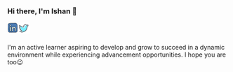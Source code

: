 ### Hi there, I'm Ishan 👋

<a href="https://www.linkedin.com/in/ishan-agrawal/">
  <img align="left" alt="Ishan Agrawal | LinkedIn" width="24px" src="https://raw.githubusercontent.com/ishanag9/ishanag9/master/assets/linkedin.png" />
</a>
<a href="https://twitter.com/highonbytes">
  <img align="left" alt="Ishan Agrawal | Twitter" width="27px" src="https://raw.githubusercontent.com/ishanag9/ishanag9/master/assets/twitter.png" />
</a>

<br />
<br />

I'm an active learner aspiring to develop and grow to succeed in a dynamic environment while experiencing advancement opportunities. I hope you are too😉

<!--
**ishanag9/ishanag9** is a ✨ _special_ ✨ repository because its `README.md` (this file) appears on your GitHub profile.

Here are some ideas to get you started:

- 🔭 I’m currently working on ...
- 🌱 I’m currently learning ...
- 👯 I’m looking to collaborate on ...
- 🤔 I’m looking for help with ...
- 💬 Ask me about ...
- 📫 How to reach me: ...
- 😄 Pronouns: ...
- ⚡ Fun fact: ...
-->
